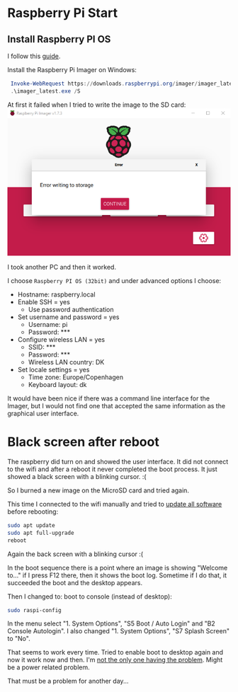 # Raspberry Pi Start

## Install Raspberry PI OS 

I follow this [guide](https://projects.raspberrypi.org/en/projects/raspberry-pi-setting-up/4).

Install the Raspberry Pi Imager on Windows:
```powershell
 Invoke-WebRequest https://downloads.raspberrypi.org/imager/imager_latest.exe -OutFile imager_latest.exe
 .\imager_latest.exe /S 
 ```

At first it failed when I tried to write the image to the SD card: 
![](./images/2022-09-16%2019_29_46-Window.png)

I took another PC and then it worked.

I choose `Raspberry PI OS (32bit)` and under advanced options I choose:

* Hostname: raspberry.local
* Enable SSH = yes
    * Use password authentication
* Set username and password = yes
    * Username: pi
    * Password: ***
* Configure wireless LAN = yes
    * SSID: ***
    * Password: ***
    * Wireless LAN country: DK
* Set locale settings = yes
    * Time zone: Europe/Copenhagen
    * Keyboard layout: dk

It would have been nice if there was a command line interface for the Imager, but I would not find one that accepted the same information as the graphical user interface.

# Black screen after reboot

The raspberry did turn on and showed the user interface. It did not connect to the wifi and after a reboot it never completed the boot process. It just showed a black screen with a blinking cursor. :( 

So I burned a new image on the MicroSD card and tried again.

This time I connected to the wifi manually and tried to [update all software](https://www.raspberrypi.com/documentation/computers/os.html) before rebooting:
```bash
sudo apt update
sudo apt full-upgrade
reboot
```

Again the back screen with a blinking cursor :(

In the boot sequence there is a point where an image is showing "Welcome to..." if I press F12 there, then it shows the boot log. Sometime if I do that, it succeeded the boot and the desktop appears. 

Then I changed to: boot to console (instead of desktop):

```bash
sudo raspi-config
```
In the menu select "1. System Options", "S5 Boot / Auto Login" and "B2 Console Autologin".
I also changed "1. System Options", "S7 Splash Screen" to "No".

That seems to work every time. Tried to enable boot to desktop again and now it work now and then. I'm [not the only one having the problem](https://forums.raspberrypi.com/viewtopic.php?t=140183). Might be a power related problem. 

That must be a problem for another day...
